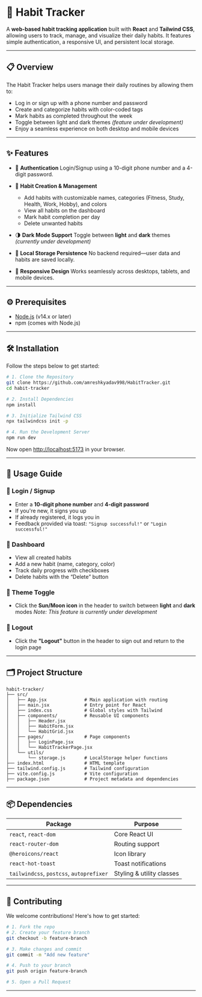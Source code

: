 # 📱 Habit Tracker

A **web-based habit tracking application** built with **React** and **Tailwind CSS**, allowing users to track, manage, and visualize their daily habits. It features simple authentication, a responsive UI, and persistent local storage.

---

## 📋 Overview

The Habit Tracker helps users manage their daily routines by allowing them to:

* Log in or sign up with a phone number and password
* Create and categorize habits with color-coded tags
* Mark habits as completed throughout the week
* Toggle between light and dark themes *(feature under development)*
* Enjoy a seamless experience on both desktop and mobile devices

---

## ✨ Features

* 🔐 **Authentication**
  Login/Signup using a 10-digit phone number and a 4-digit password.

* 📌 **Habit Creation & Management**

  * Add habits with customizable names, categories (Fitness, Study, Health, Work, Hobby), and colors
  * View all habits on the dashboard
  * Mark habit completion per day
  * Delete unwanted habits

* 🌗 **Dark Mode Support**
  Toggle between **light** and **dark** themes *(currently under development)*

* 💾 **Local Storage Persistence**
  No backend required—user data and habits are saved locally.

* 📱 **Responsive Design**
  Works seamlessly across desktops, tablets, and mobile devices.

---

## ⚙️ Prerequisites

* [Node.js](https://nodejs.org/) (v14.x or later)
* npm (comes with Node.js)

---

## 🛠️ Installation

Follow the steps below to get started:

```bash
# 1. Clone the Repository
git clone https://github.com/amreshkyadav998/HabitTracker.git
cd habit-tracker

# 2. Install Dependencies
npm install

# 3. Initialize Tailwind CSS
npx tailwindcss init -p

# 4. Run the Development Server
npm run dev
```

Now open [http://localhost:5173](http://localhost:5173) in your browser.

---

## 🚀 Usage Guide

### 🔑 Login / Signup

* Enter a **10-digit phone number** and **4-digit password**
* If you're new, it signs you up
* If already registered, it logs you in
* Feedback provided via toast: `"Signup successful!"` or `"Login successful!"`

### 🧭 Dashboard

* View all created habits
* Add a new habit (name, category, color)
* Track daily progress with checkboxes
* Delete habits with the “Delete” button

### 🌙 Theme Toggle

* Click the **Sun/Moon icon** in the header to switch between **light** and **dark** modes
  *Note: This feature is currently under development*

### 🚪 Logout

* Click the **"Logout"** button in the header to sign out and return to the login page

---

## 🗂️ Project Structure

```
habit-tracker/
├── src/
│   ├── App.jsx              # Main application with routing
│   ├── main.jsx             # Entry point for React
│   ├── index.css            # Global styles with Tailwind
│   ├── components/          # Reusable UI components
│   │   ├── Header.jsx
│   │   ├── HabitForm.jsx
│   │   └── HabitGrid.jsx
│   ├── pages/               # Page components
│   │   ├── LoginPage.jsx
│   │   └── HabitTrackerPage.jsx
│   └── utils/
│       └── storage.js       # LocalStorage helper functions
├── index.html               # HTML template
├── tailwind.config.js       # Tailwind configuration
├── vite.config.js           # Vite configuration
├── package.json             # Project metadata and dependencies
```

---

## 📦 Dependencies

| Package                                  | Purpose                   |
| ---------------------------------------- | ------------------------- |
| `react`, `react-dom`                     | Core React UI             |
| `react-router-dom`                       | Routing support           |
| `@heroicons/react`                       | Icon library              |
| `react-hot-toast`                        | Toast notifications       |
| `tailwindcss`, `postcss`, `autoprefixer` | Styling & utility classes |

---

## 🤝 Contributing

We welcome contributions! Here's how to get started:

```bash
# 1. Fork the repo
# 2. Create your feature branch
git checkout -b feature-branch

# 3. Make changes and commit
git commit -m "Add new feature"

# 4. Push to your branch
git push origin feature-branch

# 5. Open a Pull Request
```

---

